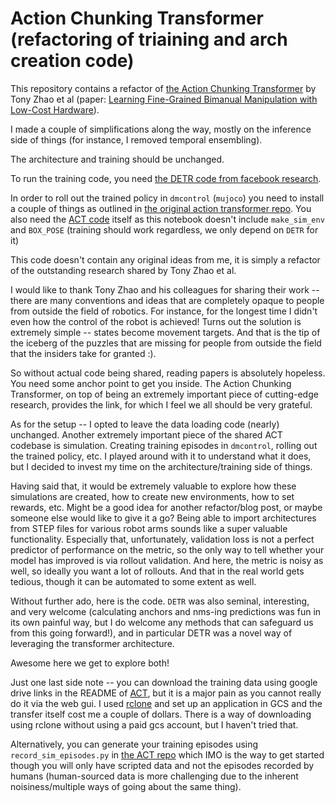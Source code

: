 # Action Chunking Transformer (refactoring of triaining and arch creation code)

This repository contains a refactor of [the Action Chunking Transformer](https://github.com/tonyzhaozh/act) by Tony Zhao et al (paper: [Learning Fine-Grained Bimanual Manipulation with Low-Cost Hardware](https://arxiv.org/abs/2304.13705)).

I made a couple of simplifications along the way, mostly on the inference side of things (for instance, I removed temporal ensembling). 

The architecture and training should be unchanged.

To run the training code, you need [the DETR code from facebook research](https://github.com/facebookresearch/detr).

In order to roll out the trained policy in `dmcontrol` (`mujoco`) you need to install a couple of things as outlined in [the original action transformer repo](https://github.com/tonyzhaozh/act). You also need the [ACT code](https://github.com/tonyzhaozh/act) itself as this notebook doesn't include `make_sim_env` and `BOX_POSE` (training should work regardless, we only depend on `DETR` for it)

This code doesn't contain any original ideas from me, it is simply a refactor of the outstanding research shared by Tony Zhao et al.

I would like to thank Tony Zhao and his colleagues for sharing their work -- there are many conventions and ideas that are completely opaque to people from outside the field of robotics. For instance, for the longest time I didn't even how the control of the robot is achieved! Turns out the solution is extremely simple -- states become movement targets. And that is the tip of the iceberg of the puzzles that are missing for people from outside the field that the insiders take for granted :).

So without actual code being shared, reading papers is absolutely hopeless. You need some anchor point to get you inside. The Action Chunking Transformer, on top of being an extremely important piece of cutting-edge research, provides the link, for which I feel we all should be very grateful.

As for the setup -- I opted to leave the data loading code (nearly) unchanged. Another extremely important piece of the shared ACT codebase is simulation. Creating training episodes in `dmcontrol`, rolling out the trained policy, etc. I played around with it to understand what it does, but I decided to invest my time on the architecture/training side of things.

Having said that, it would be extremely valuable to explore how these simulations are created, how to create new environments, how to set rewards, etc. Might be a good idea for another refactor/blog post, or maybe someone else would like to give it a go? Being able to import architectures from STEP files for various robot arms sounds like a super valuable functionality. Especially that, unfortunately, validation loss is not a perfect predictor of performance on the metric, so the only way to tell whether your model has improved is via rollout validation. And here, the metric is noisy as well, so ideally you want a lot of rollouts. And that in the real world gets tedious, though it can be automated to some extent as well.

Without further ado, here is the code. `DETR` was also seminal, interesting, and very welcome (calculating anchors and nms-ing predictions was fun in its own painful way, but I do welcome any methods that can safeguard us from this going forward!), and in particular DETR was a novel way of leveraging the transformer architecture.

Awesome here we get to explore both!

Just one last side note -- you can download the training data using google drive links in the README of [ACT](https://github.com/tonyzhaozh/act), but it is a major pain as you cannot really do it via the web gui. I used [rclone](https://rclone.org/drive/) and set up an application in GCS and the transfer itself cost me a couple of dollars. There is a way of downloading using rclone without using a paid gcs account, but I haven't tried that.

Alternatively, you can generate your training episodes using `record_sim_episodes.py` in [the ACT repo](https://github.com/tonyzhaozh/act) which IMO is the way to get started though you will only have scripted data and not the episodes recorded by humans (human-sourced data is more challenging due to the inherent noisiness/multiple ways of going about the same thing).